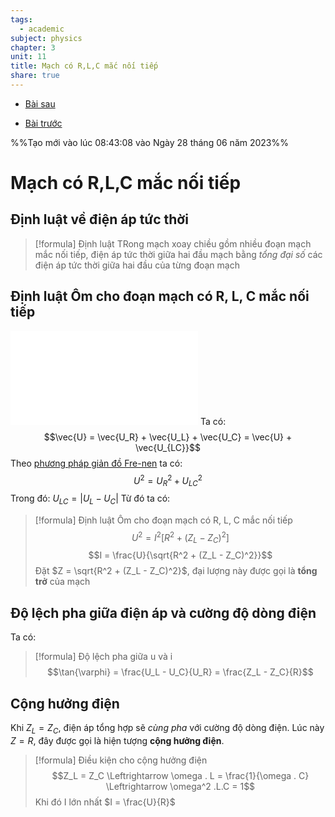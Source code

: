 ```yaml
---
tags:
  - academic
subject: physics
chapter: 3
unit: 11
title: Mạch có R,L,C mắc nối tiếp
share: true
---
```




- [Bài sau](./VL1212%20-%20C%C3%B4ng%20su%E1%BA%A5t%20m%E1%BA%A1ch%20xoay%20chi%E1%BB%81u.md)


- [Bài trước](./VL1210%20-%20D%C3%B2ng%20%C4%91i%E1%BB%87n%20xoay%20chi%E1%BB%81u.md)


%%Tạo mới vào lúc 08:43:08 vào Ngày 28 tháng 06 năm 2023%%

# Mạch có R,L,C mắc nối tiếp
## Định luật về điện áp tức thời

>[!formula] Định luật
>TRong mạch xoay chiều gồm nhiều đoạn mạch mắc nối tiếp, điện áp tức thời giữa hai đầu mạch bằng _tổng đại số_ các điện áp tức thời giữa hai đầu của từng đoạn mạch

## Định luật Ôm cho đoạn mạch có R, L, C mắc nối tiếp
![Excalidraw/rlc.excalidraw](rlc.excalidraw.md)
Ta có:
$$\vec{U} = \vec{U_R} + \vec{U_L} + \vec{U_C} = \vec{U} + \vec{U_{LC}}$$
Theo [phương pháp giản đồ Fre-nen](academic/lop12/vat_li/tong_hop_dao_dong.md#II.%20Tổng%20hợp%20hai%20dao%20động%20theo%20phương%20pháp%20giản%20đồ%20Fre-nen) ta có:
$$U^2 = {U_R}^2 + {U_{LC}}^2$$
Trong đó: $U_{LC} = |U_L - U_C|$
Từ đó ta có:
>[!formula] Định luật Ôm cho đoạn mạch có R, L, C mắc nối tiếp
> $$U^2 = I^2[R^2 + (Z_L - Z_C)^2]$$
> $$I = \frac{U}{\sqrt{R^2 + (Z_L - Z_C)^2}}$$
> Đặt $Z = \sqrt{R^2 + (Z_L - Z_C)^2}$, đại lượng này được gọi là **tổng trở** của mạch

## Độ lệch pha giữa điện áp và cường độ dòng điện
Ta có:
>[!formula] Độ lệch pha giữa u và i
>$$\tan{\varphi} = \frac{U_L - U_C}{U_R} = \frac{Z_L - Z_C}{R}$$

## Cộng hưởng điện
Khi $Z_L = Z_C$, điện áp tổng hợp sẽ _cùng pha_ với cường độ dòng điện. Lúc này $Z=R$, đây được gọi là hiện tượng **cộng hưởng điện**.
>[!formula] Điều kiện cho cộng hưởng điện
>$$Z_L = Z_C \Leftrightarrow \omega . L = \frac{1}{\omega . C} \Leftrightarrow \omega^2 .L.C = 1$$
>Khi đó I lớn nhất $I = \frac{U}{R}$